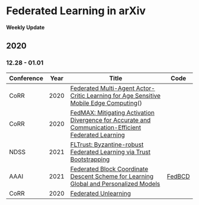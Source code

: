 # Federated Learning in arXiv

**Weekly Update**

<!-- ## 2021

### 01.04 - 01.08 -->


## 2020

### 12.28 - 01.01

| Conference | Year | Title | Code |
| ---------- | ---- | ----- | ---- |
|CoRR|2020|[Federated Multi-Agent Actor-Critic Learning for Age Sensitive Mobile Edge Computing](https://arxiv.org/pdf/2012.14137)()|
|CoRR|2020|[FedMAX: Mitigating Activation Divergence for Accurate and Communication-Efficient Federated Learning](https://arxiv.org/pdf/2004.03657)|
|NDSS|2021|[FLTrust: Byzantine-robust Federated Learning via Trust Bootstrapping](https://arxiv.org/pdf/2012.13995)|
|AAAI|2021|[Federated Block Coordinate Descent Scheme for Learning Global and Personalized Models](https://arxiv.org/pdf/2012.13900)|[FedBCD](https://github.com/REIYANG/FedBCD)
|CoRR|2020|[Federated Unlearning](https://arxiv.org/pdf/2012.13891)|